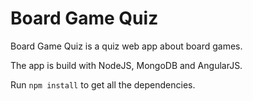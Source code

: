 Board Game Quiz
=====================

Board Game Quiz is a quiz web app about board games.
 
 
The app is build with NodeJS, MongoDB and AngularJS. 

Run `npm install` to get all the dependencies.
